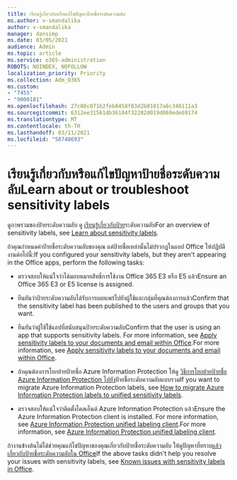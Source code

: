```yaml
---
title: เรียนรู้เกี่ยวกับหรือแก้ไขปัญหาป้ายชื่อระดับความลับ
ms.author: v-smandalika
author: v-smandalika
manager: dansimp
ms.date: 03/05/2021
audience: Admin
ms.topic: article
ms.service: o365-administration
ROBOTS: NOINDEX, NOFOLLOW
localization_priority: Priority
ms.collection: Adm_O365
ms.custom:
- "7455"
- "9000181"
ms.openlocfilehash: 27c08c071b2feb8458f03d2b01017a6c348111a3
ms.sourcegitcommit: 6312ee31561db36104f32282d019d069ede69174
ms.translationtype: MT
ms.contentlocale: th-TH
ms.lasthandoff: 03/11/2021
ms.locfileid: "50748693"
---
```

# <a name="learn-about-or-troubleshoot-sensitivity-labels"></a><span data-ttu-id="193b8-102">เรียนรู้เกี่ยวกับหรือแก้ไขปัญหาป้ายชื่อระดับความลับ</span><span class="sxs-lookup"><span data-stu-id="193b8-102">Learn about or troubleshoot sensitivity labels</span></span>

<span data-ttu-id="193b8-103">ดูภาพรวมของป้ายระดับความลับ ดู [เรียนรู้เกี่ยวกับป้าย](https://docs.microsoft.com/microsoft-365/compliance/sensitivity-labels)ระดับความลับ</span><span class="sxs-lookup"><span data-stu-id="193b8-103">For an overview of sensitivity labels, see [Learn about sensitivity labels](https://docs.microsoft.com/microsoft-365/compliance/sensitivity-labels).</span></span>

<span data-ttu-id="193b8-104">ถ้าคุณกําหนดค่าป้ายชื่อระดับความลับของคุณ แต่ป้ายชื่อเหล่านั้นไม่ปรากฏในแอป Office ให้ปฏิบัติงานต่อไปนี้:</span><span class="sxs-lookup"><span data-stu-id="193b8-104">If you configured your sensitivity labels, but they aren't appearing in the Office apps, perform the following tasks:</span></span>

- <span data-ttu-id="193b8-105">ตรวจสอบให้แน่ใจว่าได้มอบหมายสิทธิ์การใช้งาน Office 365 E3 หรือ E5 แล้ว</span><span class="sxs-lookup"><span data-stu-id="193b8-105">Ensure an Office 365 E3 or E5 license is assigned.</span></span>

- <span data-ttu-id="193b8-106">ยืนยันว่าป้ายระดับความลับได้รับการเผยแพร่ไปยังผู้ใช้และกลุ่มที่คุณต้องการแล้ว</span><span class="sxs-lookup"><span data-stu-id="193b8-106">Confirm that the sensitivity label has been published to the users and groups that you want.</span></span>

- <span data-ttu-id="193b8-107">ยืนยันว่าผู้ใช้ใช้แอปที่สนับสนุนป้ายระดับความลับ</span><span class="sxs-lookup"><span data-stu-id="193b8-107">Confirm that the user is using an app that supports sensitivity labels.</span></span> <span data-ttu-id="193b8-108">For more information, see [Apply sensitivity labels to your documents and email within Office](https://support.microsoft.com/topic/apply-sensitivity-labels-to-your-files-and-email-in-office-2f96e7cd-d5a4-403b-8bd7-4cc636bae0f9).</span><span class="sxs-lookup"><span data-stu-id="193b8-108">For more information, see [Apply sensitivity labels to your documents and email within Office](https://support.microsoft.com/topic/apply-sensitivity-labels-to-your-files-and-email-in-office-2f96e7cd-d5a4-403b-8bd7-4cc636bae0f9).</span></span>

- <span data-ttu-id="193b8-109">ถ้าคุณต้องการโยกย้ายป้ายชื่อ Azure Information Protection ให้ดู [วิธีการโยกย้ายป้ายชื่อ Azure Information Protection ไปยัง](https://docs.microsoft.com/azure/information-protection/configure-policy-migrate-labels)ป้ายชื่อระดับความลับแบบรวม</span><span class="sxs-lookup"><span data-stu-id="193b8-109">If you want to migrate Azure Information Protection labels, see [How to migrate Azure Information Protection labels to unified sensitivity labels](https://docs.microsoft.com/azure/information-protection/configure-policy-migrate-labels).</span></span>

- <span data-ttu-id="193b8-110">ตรวจสอบให้แน่ใจว่าติดตั้งไคลเอ็นต์ Azure Information Protection แล้ว</span><span class="sxs-lookup"><span data-stu-id="193b8-110">Ensure the Azure Information Protection client is installed.</span></span> <span data-ttu-id="193b8-111">For more information, see [Azure Information Protection unified labeling client](https://docs.microsoft.com/azure/information-protection/rms-client/unifiedlabelingclient-version-release-history).</span><span class="sxs-lookup"><span data-stu-id="193b8-111">For more information, see [Azure Information Protection unified labeling client](https://docs.microsoft.com/azure/information-protection/rms-client/unifiedlabelingclient-version-release-history).</span></span>

<span data-ttu-id="193b8-112">ถ้างานข้างต้นไม่ได้ช่วยคุณแก้ไขปัญหาของคุณเกี่ยวกับป้ายชื่อระดับความลับ ให้ดูปัญหาที่ทราบ[แล้วเกี่ยวกับป้ายชื่อระดับความลับใน Office](https://support.microsoft.com/topic/known-issues-with-sensitivity-labels-in-office-b169d687-2bbd-4e21-a440-7da1b2743edc)</span><span class="sxs-lookup"><span data-stu-id="193b8-112">If the above tasks didn't help you resolve your issues with sensitivity labels, see [Known issues with sensitivity labels in Office](https://support.microsoft.com/topic/known-issues-with-sensitivity-labels-in-office-b169d687-2bbd-4e21-a440-7da1b2743edc).</span></span>
